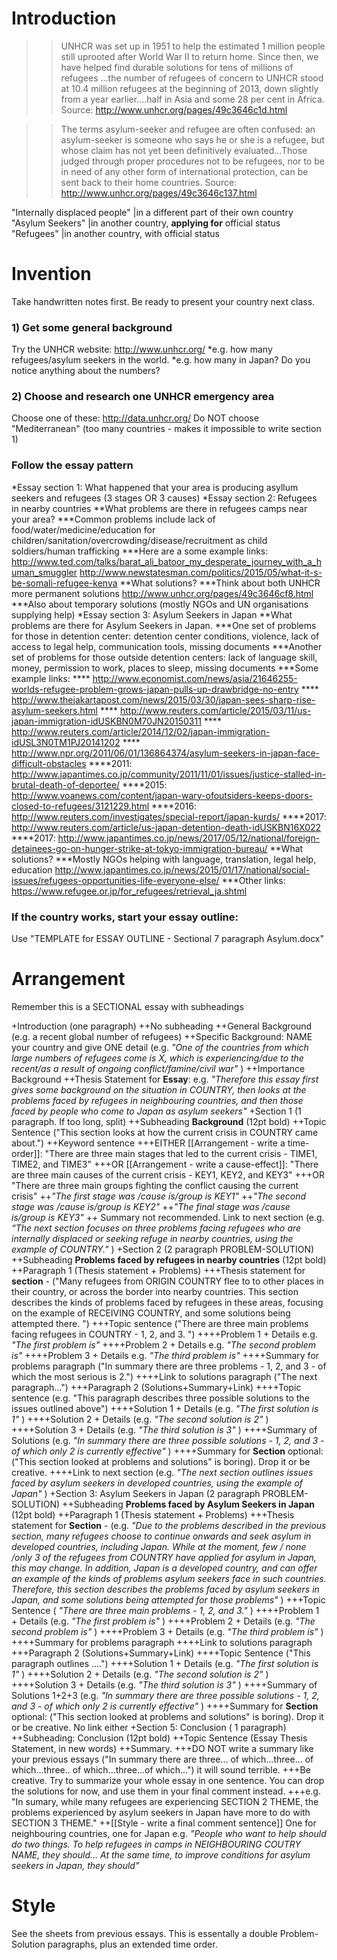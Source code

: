 # Introduction
>>UNHCR was set up in 1951 to help the estimated 1 million people still uprooted after World War II to return home. Since then, we have helped find durable solutions for tens of millions of refugees ...the number of refugees of concern to UNHCR stood at 10.4 million refugees at the beginning of 2013, down slightly from a year earlier....half in Asia and some 28 per cent in Africa. Source: http://www.unhcr.org/pages/49c3646c1d.html

>>The terms asylum-seeker and refugee are often confused: an asylum-seeker is someone who says he or she is a refugee, but whose claim has not yet been definitively evaluated...Those judged through proper procedures not to be refugees, nor to be in need of any other form of international protection, can be sent back to their home countries. Source: http://www.unhcr.org/pages/49c3646c137.html

"Internally displaced people" 	|in a different part of their own country 			 
"Asylum Seekers" 				|in another country, __applying for__ official status 
"Refugees" 						|in another country, with official status 

# Invention
Take handwritten notes first. Be ready to present your country next class.

### 1) Get some general background 
Try  the UNHCR website: http://www.unhcr.org/
*e.g. how many refugees/asylum seekers in the world. 
*e.g. how many in Japan? Do you notice anything about the numbers?

### 2) Choose and research one UNHCR emergency area
Choose one of these: http://data.unhcr.org/
Do NOT choose "Mediterranean" (too many countries - makes it impossible to write section 1)
### Follow the essay pattern
*Essay section 1: What happened that your area is producing asyllum seekers and refugees (3 stages OR 3 causes)
*Essay section 2: Refugees in nearby countries
**What problems are there in refugees camps near your area? 
***Common problems include lack of food/water/medicine/education for children/sanitation/overcrowding/disease/recruitment as child soldiers/human trafficking 
***Here are a some example links: http://www.ted.com/talks/barat_ali_batoor_my_desperate_journey_with_a_human_smuggler http://www.newstatesman.com/politics/2015/05/what-it-s-be-somali-refugee-kenya 
**What solutions?
***Think about both UNHCR more permanent solutions http://www.unhcr.org/pages/49c3646cf8.html
***Also about temporary solutions (mostly NGOs and UN organisations supplying help)
*Essay section 3: Asylum Seekers in Japan
**What problems are there for Asylum Seekers in Japan.
***One set of problems for those in detention center: detention center conditions, violence, lack of access to legal help, communication tools, missing documents
***Another set of problems for those outside detention centers: lack of language skill, money, permission to work, places to sleep, missing documents
***Some example links: 
**** http://www.economist.com/news/asia/21646255-worlds-refugee-problem-grows-japan-pulls-up-drawbridge-no-entry
**** http://www.thejakartapost.com/news/2015/03/30/japan-sees-sharp-rise-asylum-seekers.html
**** http://www.reuters.com/article/2015/03/11/us-japan-immigration-idUSKBN0M70JN20150311
**** http://www.reuters.com/article/2014/12/02/japan-immigration-idUSL3N0TM1PJ20141202
**** http://www.npr.org/2011/06/01/136864374/asylum-seekers-in-japan-face-difficult-obstacles
****2011: http://www.japantimes.co.jp/community/2011/11/01/issues/justice-stalled-in-brutal-death-of-deportee/
****2015: http://www.voanews.com/content/japan-wary-ofoutsiders-keeps-doors-closed-to-refugees/3121229.html
****2016: http://www.reuters.com/investigates/special-report/japan-kurds/
****2017: http://www.reuters.com/article/us-japan-detention-death-idUSKBN16X022
****2017: http://www.japantimes.co.jp/news/2017/05/12/national/foreign-detainees-go-on-hunger-strike-at-tokyo-immigration-bureau/
**What solutions? 
***Mostly NGOs helping with language, translation, legal help, education http://www.japantimes.co.jp/news/2015/01/17/national/social-issues/refugees-opportunities-life-everyone-else/
***Other links: https://www.refugee.or.jp/for_refugees/retrieval_ja.shtml

### If the country works, start your essay outline: 
Use "TEMPLATE for ESSAY OUTLINE - Sectional 7 paragraph Asylum.docx"

# Arrangement
Remember this is a SECTIONAL essay with subheadings 

+Introduction (one paragraph)
++No subheading
++General Background (e.g. a recent global number of refugees) 
++Specific Background:  NAME your country and give ONE detail (e.g. _"One of the countries from which large numbers of refugees come is X, which is experiencing/due to the recent/as a result of ongoing conflict/famine/civil war"_ )
++Importance Background 
++Thesis  Statement for __Essay__: e.g. _"Therefore this essay first gives some background on the situation in COUNTRY, then looks at the problems faced by refugees in neighbouring countries, and then those faced by people who come to Japan as asylum seekers"_
+Section 1 (1 paragraph. If too long, split) 
++Subheading __Background__ (12pt bold)
++Topic Sentence ("This section looks at how the current crisis in COUNTRY came about.")
++Keyword sentence
+++EITHER [[Arrangement - write a time-order]]: "There are three main stages that led to the current crisis - TIME1, TIME2, and TIME3"
+++OR [[Arrangement - write a cause-effect]]: "There are three main causes of the current crisis - KEY1, KEY2, and KEY3"
+++OR "There are three main groups fighting the conflict causing the current crisis"
++_"The first stage was /cause is/group is KEY1"_
++_"The second stage was /cause is/group is KEY2"_
++_"The final stage was /cause is/group is KEY3"_
++ Summary not recommended. Link to next section (e.g. _“The next section focuses on three problems facing refugees who are internally displaced or seeking refuge in nearby countries, using the example of COUNTRY."_ )
+Section 2 (2 paragraph PROBLEM-SOLUTION)  
++Subheading __Problems faced by refugees in nearby countries__  (12pt bold)
++Paragraph 1 (Thesis statement + Problems)
+++Thesis statement for __section__ - ("Many refugees from ORIGIN COUNTRY flee to to other places in their country, or across the border into nearby countries. This section describes the kinds of problems faced by refugees in these areas, focusing on the example of RECEIVING COUNTRY, and some solutions being attempted there. ")
+++Topic sentence ("There are three main problems facing refugees in COUNTRY - 1, 2, and 3. ")
++++Problem 1 + Details e.g. _"The first problem is"_ 
++++Problem 2 + Details e.g. _"The second problem is"_ 
++++Problem 3 + Details e.g. _"The third problem is"_
++++Summary for problems paragraph ("In summary there are three problems - 1, 2, and 3 - of which the most serious is 2.")
++++Link to solutions paragraph ("The next paragraph...")
+++Paragraph 2 (Solutions+Summary+Link)
++++Topic sentence (e.g. "This paragraph describes three possible solutions to the issues outlined above")
++++Solution 1 + Details (e.g. _"The first solution is 1"_ )
++++Solution 2 + Details (e.g. _"The second solution is 2"_ )
++++Solution 3 + Details (e.g. _"The third solution is 3"_ )
++++Summary of Solutions (e.g. _"In summary there are three possible solutions - 1, 2, and 3 - of which only 2 is currently effective"_ )
++++Summary for __Section__ optional: ("This section looked at problems and solutions" is boring). Drop it or be creative.
++++Link to next section (e.g. _"The next section outlines issues faced by asylum seekers in developed countries, using the example of Japan"_ )
+Section 3: Asylum Seekers in Japan (2 paragraph PROBLEM-SOLUTION) 
++Subheading __Problems faced by Asylum Seekers in Japan__ (12pt bold)
++Paragraph 1 (Thesis statement + Problems)
+++Thesis statement for __Section__ - (e.g. _"Due to the problems described in the previous section, many refugees choose to continue onwards and seek asylum in developed countries, including Japan. While at the moment, few / none /only 3 of the refugees from COUNTRY have applied for asylum in Japan, this may change. In addition, Japan is a developed country, and can offer an example of the kinds of problems asylum seekers face in such countries. Therefore, this section describes the problems faced by asylum seekers in Japan, and some solutions being attempted for those problems"_ )
+++Topic Sentence ( _"There are three main problems - 1, 2, and 3."_ ) 
++++Problem 1 + Details (e.g. _"The first problem is"_ )
++++Problem 2 + Details (e.g. _"The second problem is"_ )
++++Problem 3 + Details (e.g. _"The third problem is"_ )
++++Summary for problems paragraph
++++Link to solutions paragraph
+++Paragraph 2 (Solutions+Summary+Link)
++++Topic Sentence ("This paragraph outlines ....")
++++Solution 1 + Details (e.g. _"The first solution is 1"_ )
++++Solution 2 + Details (e.g. _"The second solution is 2"_ )
++++Solution 3 + Details (e.g. _"The third solution is 3"_ )
++++Summary of Solutions 1+2+3 (e.g. _"In summary there are three possible solutions - 1, 2, and 3 - of which only 2 is currently effective"_ )
++++Summary for __Section__ optional: ("This section looked at problems and solutions" is boring). Drop it or be creative. No link either 
+Section 5: Conclusion ( 1 paragraph)
++Subheading: Conclusion (12pt bold)
++Topic Sentence (Essay Thesis Statement, in new words)
++Summary. 
+++DO NOT write a summary like your previous essays ("In summary there are three... of which...three... of which...three.. of which...three...of which...") it will sound terrible. 
+++Be creative. Try to summarize your whole essay in one sentence. You can drop the solutions for now, and use them in your final comment instead. 
+++e.g. "In sumary, while many refugees are experiencing SECTION 2 THEME,  the problems experienced by asylum seekers in Japan have more to do with SECTION 3 THEME."
++[[Style - write a final comment sentence]] One for neighbouring countries, one for Japan e.g. _"People who want to help should do two things. To help refugees in camps in NEIGHBOURING COUTRY NAME, they should... At the same time, to improve conditions for asylum seekers in Japan, they should"_

# Style
See the sheets from previous essays. 
This is essentally a double Problem-Solution paragraphs, plus an extended time order. 
 


 

